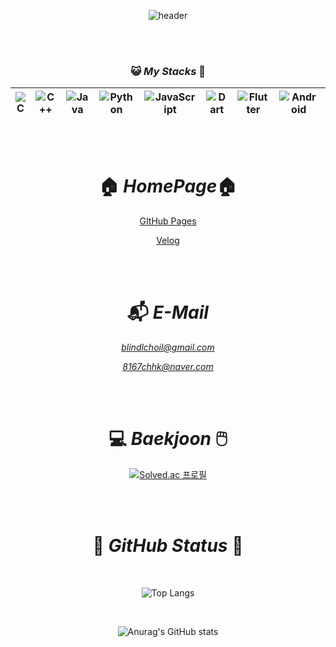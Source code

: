 <div align="center">
  
 ![header](https://capsule-render.vercel.app/api?type=wave&color=gradient&customColorList=0,2,4,5,30&text=CHOI_HYUK)
 
<br/><br/>

### 😺  *My Stacks*  🐶

| ![C](https://img.shields.io/badge/c-%2300599C.svg?style=for-the-badge&logo=c&logoColor=white&) | ![C++](https://img.shields.io/badge/c++-%2300599C.svg?style=for-the-badge&logo=c%2B%2B&logoColor=white&) | ![Java](https://img.shields.io/badge/java-%23ED8B00.svg?style=for-the-badge&logo=openjdk&logoColor=white&) | ![Python](https://img.shields.io/badge/python-3670A0?style=for-the-badge&logo=python&logoColor=ffdd54&) | ![JavaScript](https://img.shields.io/badge/JavaScript-F7DF1E.svg?&style=for-the-badge&logo=JavaScript&logoColor=white&) | ![Dart](https://img.shields.io/badge/Dart-0175C2.svg?&style=for-the-badge&logo=Dart&logoColor=white&) | ![Flutter](https://img.shields.io/badge/Flutter-02569B.svg?&style=for-the-badge&logo=Flutter&logoColor=white&)|![Android](https://img.shields.io/badge/Android-3DDC84.svg?&style=for-the-badge&logo=Android&logoColor=black&) |![React](https://img.shields.io/badge/React-%2300599C.svg?&style=for-the-badge&logo=React&logoColor=black&)|
|---|---|---|---|---|---|---|---|---|

<br/><br/>

# 🏠 *HomePage*🏠

[GItHub Pages](https://choi-hyk.github.io./#/profile)

[Velog](https://velog.io/@choi-hyk/posts)

<br/><br/>

# 📬 *E-Mail*

*blindlchoil@gmail.com*

*8167chhk@naver.com*

<br/><br/>

# 💻  *Baekjoon*  🖱️ 

[![Solved.ac 프로필](http://mazassumnida.wtf/api/v2/generate_badge?boj=choi8167)](https://solved.ac/choi8167)

<br/><br/>

# 🤖  *GitHub Status*  👾

<br/>

![Top Langs](https://github-readme-stats.vercel.app/api/top-langs/?username=choi-hyk&theme=tokyonight)

<br/>

![Anurag's GitHub stats](https://github-readme-stats.vercel.app/api?username=choi-hyk&show_icons=true&theme=tokyonight)

</div> 
